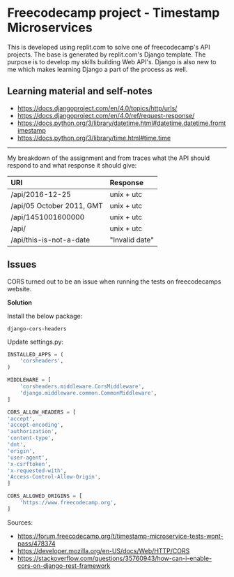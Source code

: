 # Freecodecamp project - Timestamp Microservices

This is developed using replit.com to solve one of freecodecamp's API projects. The base is generated by replit.com's Django template. The purpose is to develop my skills building Web API's. Django is also new to me which makes learning Django a part of the process as well.

## Learning material and self-notes ##

* https://docs.djangoproject.com/en/4.0/topics/http/urls/
* https://docs.djangoproject.com/en/4.0/ref/request-response/
* https://docs.python.org/3/library/datetime.html#datetime.datetime.fromtimestamp
* https://docs.python.org/3/library/time.html#time.time

___

My breakdown of the assignment and from traces what the API should respond to and what response it should give:

|URI|Response|
|:-|:-|
| /api/2016-12-25 | unix + utc |
| /api/05 October 2011, GMT | unix + utc |
| /api/1451001600000 | unix + utc |
| /api/ | unix + utc |
| /api/this-is-not-a-date | "Invalid date"|

## Issues ##

CORS turned out to be an issue when running the tests on freecodecamps website.

**Solution**

Install the below package:

~~~shell
django-cors-headers
~~~

Update settings.py:

~~~python
INSTALLED_APPS = (
    'corsheaders',
)
~~~

~~~python
MIDDLEWARE = [
    'corsheaders.middleware.CorsMiddleware',
    'django.middleware.common.CommonMiddleware',
]
~~~

~~~python
CORS_ALLOW_HEADERS = [
'accept',
'accept-encoding',
'authorization',
'content-type',
'dnt',
'origin',
'user-agent',
'x-csrftoken',
'x-requested-with',
'Access-Control-Allow-Origin',
]
~~~

~~~python
CORS_ALLOWED_ORIGINS = [
    'https://www.freecodecamp.org',
]
~~~

Sources:
* https://forum.freecodecamp.org/t/timestamp-microservice-tests-wont-pass/478374
* https://developer.mozilla.org/en-US/docs/Web/HTTP/CORS
* https://stackoverflow.com/questions/35760943/how-can-i-enable-cors-on-django-rest-framework